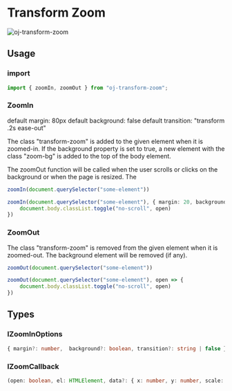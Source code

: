 # Transform Zoom

![oj-transform-zoom](https://raw.githubusercontent.com/orange-juice-nl/oj-transform-zoom/master/demo.gif)

## Usage

### import
```typescript
import { zoomIn, zoomOut } from "oj-transform-zoom";
```

### ZoomIn
default margin:     80px
default background: false
default transition: "transform .2s ease-out"

The class "transform-zoom" is added to the given element when it is zoomed-in.
If the background property is set to true, a new element with the class "zoom-bg" is added to the top of the body element.

The zoomOut function will be called when the user scrolls or clicks on the background or when the page is resized.
The 

```typescript
zoomIn(document.querySelector("some-element"))
```

```typescript
zoomIn(document.querySelector("some-element"), { margin: 20, background: true, transition: "transform 1s cubic-bezier(.25,.1,.51,1.35)" }, open => {
    document.body.classList.toggle("no-scroll", open)
})
```

### ZoomOut
The class "transform-zoom" is removed from the given element when it is zoomed-out.
The background element will be removed (if any).

```typescript
zoomOut(document.querySelector("some-element"))
```

```typescript
zoomOut(document.querySelector("some-element"), open => {
    document.body.classList.toggle("no-scroll", open)
})
```

## Types

### IZoomInOptions
```typescript
{ margin?: number,  background?: boolean, transition?: string | false }
```

### IZoomCallback
```typescript
(open: boolean, el: HTMLElement, data?: { x: number, y: number, scale: number }) => any
```